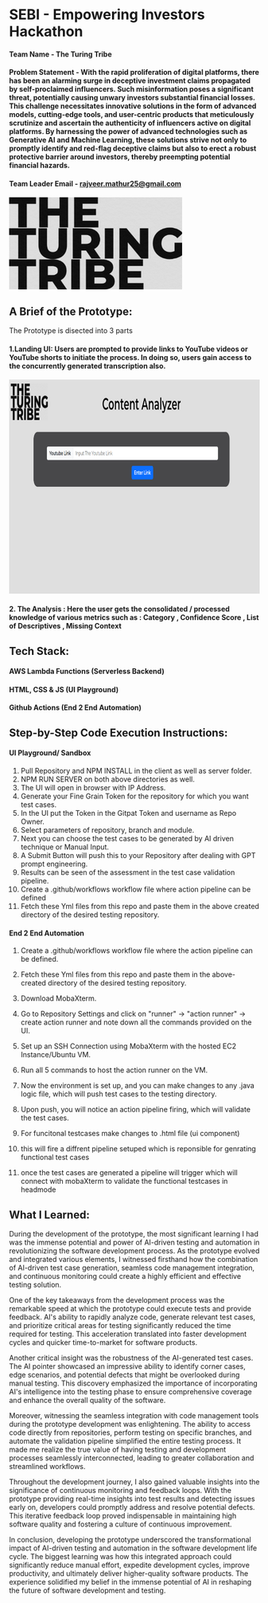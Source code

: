 # SEBI - Empowering Investors Hackathon

#### Team Name - The Turing Tribe
#### Problem Statement - With the rapid proliferation of digital platforms, there has been an alarming surge in deceptive investment claims propagated by self-proclaimed influencers. Such misinformation poses a significant threat, potentially causing unwary investors substantial financial losses. This challenge necessitates innovative solutions in the form of advanced models, cutting-edge tools, and user-centric products that meticulously scrutinize and ascertain the authenticity of influencers active on digital platforms. By harnessing the power of advanced technologies such as Generative AI and Machine Learning, these solutions strive not only to promptly identify and red-flag deceptive claims but also to erect a robust protective barrier around investors, thereby preempting potential financial hazards.

#### Team Leader Email - rajveer.mathur25@gmail.com

<img width="348" alt="TuringTribe" src="https://github.com/KGSSV/SEBI/blob/main/latest%20ttt.png">
<br>

## A Brief of the Prototype: 
The Prototype is disected into 3 parts
#### 1.Landing UI: Users are prompted to provide links to YouTube videos or YouTube shorts to initiate the process. In doing so, users gain access to the concurrently generated transcription also.
<img width="550" height="430" alt="End2End" src="https://github.com/KGSSV/SEBI/blob/main/MicrosoftTeams-image%20(11).png">

#### 2. The Analysis : Here the user gets the consolidated / processed knowledge of various metrics such as : Category , Confidence Score , List of Descriptives , Missing Context
 


## Tech Stack: 
#### AWS Lambda Functions (Serverless Backend)
#### HTML, CSS & JS (UI Playground)
#### Github Actions (End 2 End Automation)   

## Step-by-Step Code Execution Instructions:
#### UI Playground/ Sandbox
1. Pull Repository and NPM INSTALL in the client as well as server folder.
2. NPM RUN SERVER on both above directories as well.
3. The UI will open in browser with IP Address.
4. Generate your Fine Grain Token for the repository for which you want test cases.
5. In the UI put the Token in the Gitpat Token and username as Repo Owner.
6. Select parameters of repository, branch and module.
7. Next you can choose the test cases to be generated by AI driven technique or Manual Input.
8. A Submit Button will push this to your Repository after dealing with GPT prompt engineering.
9. Results can be seen of the assessment in the test case validation pipeline.
10. Create a .github/workflows workflow file where action pipeline can be defined
11. Fetch these Yml files from this repo and paste them in the above created directory of the desired testing repository.


#### End 2 End Automation
1. Create a .github/workflows workflow file where the action pipeline can be defined.
2. Fetch these Yml files from this repo and paste them in the above-created directory of the desired testing repository.
3. Download MobaXterm.
4. Go to Repository Settings and click on "runner" -> "action runner" -> create action runner and note down all the commands provided on the UI.
5. Set up an SSH Connection using MobaXterm with the hosted EC2 Instance/Ubuntu VM.
6. Run all 5 commands to host the action runner on the VM.
7. Now the environment is set up, and you can make changes to any .java logic file, which will push test cases to the testing directory.
8. Upon push, you will notice an action pipeline firing, which will validate the test cases.

9. For funcitonal testcases make changes to .html file (ui component)
10. this will fire a diffrent pipeline setuped which is reponsible for genrating functional test cases
11. once the test cases are generated a pipeline will trigger which will connect with mobaXterm to validate the functional testcases in headmode
  
## What I Learned:
During the development of the prototype, the most significant learning I had was the immense potential and power of AI-driven testing and automation in revolutionizing the software development process. As the prototype evolved and integrated various elements, I witnessed firsthand how the combination of AI-driven test case generation, seamless code management integration, and continuous monitoring could create a highly efficient and effective testing solution.

One of the key takeaways from the development process was the remarkable speed at which the prototype could execute tests and provide feedback. AI's ability to rapidly analyze code, generate relevant test cases, and prioritize critical areas for testing significantly reduced the time required for testing. This acceleration translated into faster development cycles and quicker time-to-market for software products.

Another critical insight was the robustness of the AI-generated test cases. The AI pointer showcased an impressive ability to identify corner cases, edge scenarios, and potential defects that might be overlooked during manual testing. This discovery emphasized the importance of incorporating AI's intelligence into the testing phase to ensure comprehensive coverage and enhance the overall quality of the software.

Moreover, witnessing the seamless integration with code management tools during the prototype development was enlightening. The ability to access code directly from repositories, perform testing on specific branches, and automate the validation pipeline simplified the entire testing process. It made me realize the true value of having testing and development processes seamlessly interconnected, leading to greater collaboration and streamlined workflows.

Throughout the development journey, I also gained valuable insights into the significance of continuous monitoring and feedback loops. With the prototype providing real-time insights into test results and detecting issues early on, developers could promptly address and resolve potential defects. This iterative feedback loop proved indispensable in maintaining high software quality and fostering a culture of continuous improvement.

In conclusion, developing the prototype underscored the transformational impact of AI-driven testing and automation in the software development life cycle. The biggest learning was how this integrated approach could significantly reduce manual effort, expedite development cycles, improve productivity, and ultimately deliver higher-quality software products. The experience solidified my belief in the immense potential of AI in reshaping the future of software development and testing.
